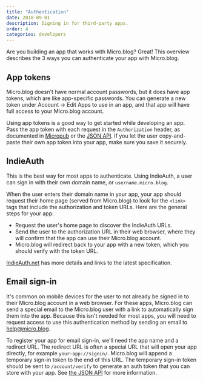 ```yaml
---
title: "Authentication"
date: 2018-09-01
description: Signing in for third-party apps.
order: 4
categories: developers
---
```

Are you building an app that works with Micro.blog? Great! This overview describes the 3 ways you can authenticate your app with Micro.blog.

## App tokens

Micro.blog doesn't have normal account passwords, but it does have app tokens, which are like app-specific passwords. You can generate a new token under Account → Edit Apps to use in an app, and that app will have full access to your Micro.blog account.

Using app tokens is a good way to get started while developing an app. Pass the app token with each request in the `Authorization` header, as documented in [Micropub](/2017/api-posting/) or the [JSON API](/2017/api-json/). If you let the user copy-and-paste their own app token into your app, make sure you save it securely.

## IndieAuth

This is the best way for most apps to authenticate. Using IndieAuth, a user can sign in with their own domain name, or `username.micro.blog`.

When the user enters their domain name in your app, your app should request their home page (served from Micro.blog) to look for the `<link>` tags that include the authorization and token URLs. Here are the general steps for your app:

* Request the user's home page to discover the IndieAuth URLs.
* Send the user to the authorization URL in their web browser, where they will confirm that the app can use their Micro.blog account.
* Micro.blog will redirect back to your app with a new token, which you should verify with the token URL.

[IndieAuth.net](https://indieauth.net/) has more details and links to the latest specification.

## Email sign-in

It's common on mobile devices for the user to not already be signed in to their Micro.blog account in a web browser. For these apps, Micro.blog can send a special email to the Micro.blog user with a link to automatically sign them into the app. Because this isn't needed for most apps, you will need to request access to use this authentication method by sending an email to help@micro.blog.

To register your app for email sign-in, we'll need the app name and a redirect URL. The redirect URL is often a special URL that will open your app directly, for example `your-app://signin/`. Micro.blog will append a temporary sign-in token to the end of this URL. The temporary sign-in token should be sent to `/account/verify` to generate an auth token that you can store with your app. See [the JSON API](/2017/api-json/) for more information.
